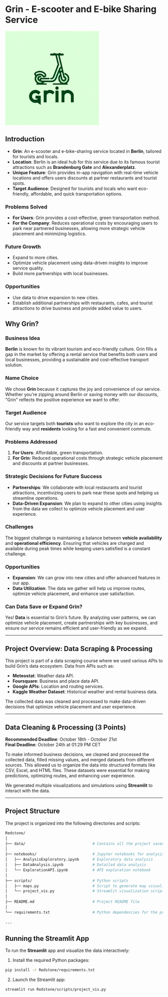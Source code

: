 # Grin - E-scooter and E-bike Sharing Service

<img src="data/grin_logo.png" alt="Grin Logo" width="300"/>

## Introduction

- **Grin**: An e-scooter and e-bike-sharing service located in **Berlin**, tailored for tourists and locals.
- **Location**: Berlin is an ideal hub for this service due to its famous tourist attractions such as **Brandenburg Gate** and **Alexanderplatz**.
- **Unique Feature**: Grin provides in-app navigation with real-time vehicle locations and offers users discounts at partner restaurants and tourist spots.
- **Target Audience**: Designed for tourists and locals who want eco-friendly, affordable, and quick transportation options.

### Problems Solved
- **For Users**: Grin provides a cost-effective, green transportation method.
- **For the Company**: Reduces operational costs by encouraging users to park near partnered businesses, allowing more strategic vehicle placement and minimizing logistics.

### Future Growth
- Expand to more cities.
- Optimize vehicle placement using data-driven insights to improve service quality.
- Build more partnerships with local businesses.

### Opportunities
- Use data to drive expansion to new cities.
- Establish additional partnerships with restaurants, cafes, and tourist attractions to drive business and provide added value to users.

## Why Grin?

### Business Idea
**Berlin** is known for its vibrant tourism and eco-friendly culture. Grin fills a gap in the market by offering a rental service that benefits both users and local businesses, providing a sustainable and cost-effective transport solution.

### Name Choice
We chose **Grin** because it captures the joy and convenience of our service. Whether you're zipping around Berlin or saving money with our discounts, "Grin" reflects the positive experience we want to offer.

### Target Audience
Our service targets both **tourists** who want to explore the city in an eco-friendly way and **residents** looking for a fast and convenient commute.

### Problems Addressed
1. **For Users**: Affordable, green transportation.
2. **For Grin**: Reduced operational costs through strategic vehicle placement and discounts at partner businesses.

### Strategic Decisions for Future Success
- **Partnerships**: We collaborate with local restaurants and tourist attractions, incentivizing users to park near these spots and helping us streamline operations.
- **Data-Driven Expansion**: We plan to expand to other cities using insights from the data we collect to optimize vehicle placement and user experience.

### Challenges
The biggest challenge is maintaining a balance between **vehicle availability** and **operational efficiency**. Ensuring that vehicles are charged and available during peak times while keeping users satisfied is a constant challenge.

### Opportunities
- **Expansion**: We can grow into new cities and offer advanced features in our app.
- **Data Utilization**: The data we gather will help us improve routes, optimize vehicle placement, and enhance user satisfaction.

### Can Data Save or Expand Grin?
Yes! **Data** is essential to Grin’s future. By analyzing user patterns, we can optimize vehicle placement, create partnerships with key businesses, and ensure our service remains efficient and user-friendly as we expand.

---

## Project Overview: Data Scraping & Processing

This project is part of a data scraping course where we used various APIs to build Grin’s data ecosystem. Data from APIs such as:

- **Meteostat**: Weather data API.
- **Foursquare**: Business and place data API.
- **Google APIs**: Location and routing services.
- **Kaggle Weather Dataset**: Historical weather and rental business data.

The collected data was cleaned and processed to make data-driven decisions that optimize vehicle placement and user experience.

---

## Data Cleaning & Processing (3 Points)

**Recommended Deadline**: October 18th - October 21st  
**Final Deadline**: October 24th at 01:29 PM CET

To make informed business decisions, we cleaned and processed the collected data, filled missing values, and merged datasets from different sources. This allowed us to organize the data into structured formats like CSV, Excel, and HTML files. These datasets were essential for making predictions, optimizing routes, and enhancing user experience.

We generated multiple visualizations and simulations using **Streamlit** to interact with the data.

---

## Project Structure

The project is organized into the following directories and scripts:
```bash
Redstone/
│
├── data/                              # Contains all the project saved datasets
│
├── notebooks/                         # Jupyter notebooks for analysis and exploration
│   ├── AnalysisExploratory.ipynb      # Exploratory data analysis
│   ├── DataAnalysis.ipynb             # Detailed data analysis
│   └── ExplorationAPI.ipynb           # API exploration notebook
│
├── scripts/                           # Python scripts
│   ├── maps.py                        # Script to generate map visualizations
│   └── project_vis.py                 # Streamlit visualization script
│
├── README.md                          # Project README file
│
└── requirements.txt                   # Python dependencies for the project

---
```
## Running the Streamlit App

To run the **Streamlit** app and visualize the data interactively:

1. Install the required Python packages:
```bash
pip install -r Redstone/requirements.txt
```

2.	Launch the Streamlit app:
```bash
streamlit run Redstone/scripts/project_vis.py
```
